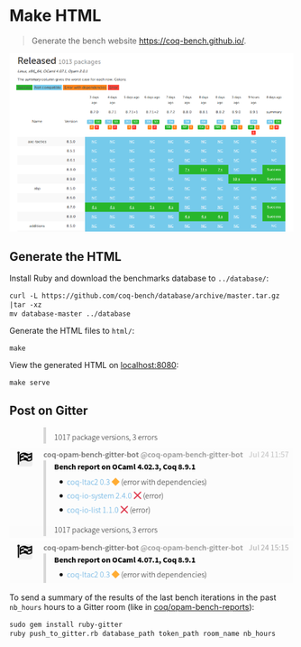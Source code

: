 # Make HTML
> Generate the bench website https://coq-bench.github.io/.

[![website screenshot](https://github.com/coq-bench/make-html/raw/master/pictures/website_screenshot.png)](https://coq-bench.github.io/)

## Generate the HTML
Install Ruby and download the benchmarks database to `../database/`:

    curl -L https://github.com/coq-bench/database/archive/master.tar.gz |tar -xz
    mv database-master ../database

Generate the HTML files to `html/`:

    make

View the generated HTML on [localhost:8080](http://localhost:8080/):

    make serve

## Post on Gitter
[![Gitter screenshot](https://github.com/coq-bench/make-html/raw/master/pictures/gitter_screenshot.png)](https://gitter.im/coq/opam-bench-reports)

To send a summary of the results of the last bench iterations in the past `nb_hours` hours to a Gitter room (like in [coq/opam-bench-reports](https://gitter.im/coq/opam-bench-reports)):

    sudo gem install ruby-gitter
    ruby push_to_gitter.rb database_path token_path room_name nb_hours
